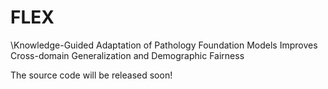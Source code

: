 # FLEX
\Knowledge-Guided Adaptation of Pathology Foundation Models Improves Cross-domain Generalization and Demographic Fairness

<!-- include /Users/yanyanhuang/Library/CloudStorage/OneDrive-Personal/Files/Research/CATE v2/FLEX/fig/main_v14.pdf -->

The source code will be released soon!
